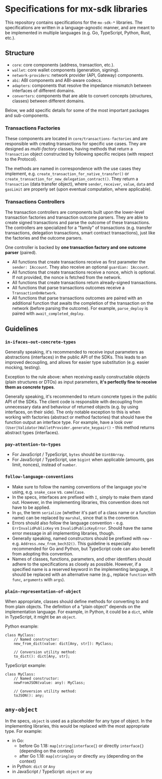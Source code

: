 # Specifications for mx-sdk libraries

This repository contains specifications for the `mx-sdk-*` libraries. The specifications are written in a language-agnostic manner, and are meant to be implemented in multiple languages (e.g. Go, TypeScript, Python, Rust, etc.).

## Structure

- `core`: core components (address, transaction, etc.).
- `wallet`: core wallet components (generation, signing).
- `network-providers`: network provider (API, Gateway) components.
- `abi`: ABI components and ABI-aware codecs.
- `adapters`: components that resolve the impedance mismatch between interfaces of different domains.
- `converters`: components that are able to convert concepts (structures, classes) between different domains.

Below, we add specific details for some of the most important packages and sub-components.

### Transactions Factories

These components are located in `core/transactions-factories` and are responsible with creating transactions for specific use cases. They are designed as _multi-factory_ classes, having methods that return a `Transaction` object constructed by following specific recipes (with respect to the Protocol).

The methods are named in correspondence with the use cases they implement, e.g. `create_transaction_for_native_transfer()` or `create_transaction_for_new_delegation_contract()`. They return a `Transaction` (data transfer object), where `sender`, `receiver`, `value`, `data` and `gasLimit` are properly set (upon eventual computation, where applicable).

### Transactions Controllers

The transaction controllers are components built upon the lower-level transaction factories and transaction outcome parsers. They are able to create signed transactions and parse the outcome of these transactions. The controllers are specialized for a "family" of transactions (e.g. transfer transactions, delegation transactions, smart contract transactions), just like the factories and the outcome parsers.

One controller is backed by **one transaction factory and one outcome parser** (paired).

- All functions that create transactions receive as first parameter the `sender: IAccount`. They also receive an optional `guardian: IAccount`.
- All functions that create transactions receive a nonce, which is optional. If not provided, the nonce is fetched from the network.
- All functions that create transactions return already-signed transactions.
- All functions that parse transactions outcomes receive a `TransactionOnNetwork`.
- All functions that parse transactions outcomes are paired with an additional function that awaits the completion of the transaction on the network (before parsing the outcome). For example, `parse_deploy` is paired with `await_completed_deploy`.

## Guidelines

### **`in-ifaces-out-concrete-types`**

Generally speaking, it's recommended to receive input parameters as abstractions (interfaces) in the public API of the SDKs. This leads to an improved decoupling, and allows for easier type substitution (e.g. easier mocking, testing).

Exception to the rule above: when receiving easily constructable objects (plain structures or DTOs) as input parameters, **it's perfectly fine to receive them as concrete types**.

Generally speaking, it's recommended to return concrete types in the public API of the SDKs. The client code is responsible with decoupling from unnecessary data and behaviour of returned objects (e.g. by using interfaces, on their side). The only notable exception to this is when working with factories (abstract or method factories) that should have the function output an interface type. For example, have a look over `(User|Validator)WalletProvider.generate_keypair()` - this method returns abstract types (interfaces).

### **`pay-attention-to-types`**

- For JavaScript / TypeScript, `bytes` should be `Uint8Array`.
- For JavaScript / TypeScript, use `bigint` when applicable (amounts, gas limit, nonces), instead of `number`.

### **`follow-language-conventions`**

- Make sure to follow the naming conventions of the language you're using, e.g. `snake_case` vs. `camelCase`.
- In the specs, interfaces are prefixed with `I`, simply to make them stand out. However, in the implementing libraries, this convention does not have to be applied.
- In `go`, the term `serialize` (whether it's part of a class name or a function name) can be replaced by `marshal`, since that is the convention.
- Errors should also follow the language convention - e.g. `ErrInvalidPublicKey` vs `InvalidPublicKeyError`. Should have the same error message in all implementing libraries, though.
- Generally speaking, named constructors should be prefixed with `new` - e.g. `Address.new_from_bech32()`. This guideline is especially recommended for Go and Python, but TypeScript code can also benefit from adopting this convention.
- Names of classes, functions, parameters, and other identifiers should adhere to the specifications as closely as possible. However, if a specified name is a reserved keyword in the implementing language, it should be replaced with an alternative name (e.g., replace `function` with `func`, `arguments` with `args`).

### **`plain-representation-of-object`**

When appropriate, classes should define methods for converting to and from plain objects. The definition of a "plain object" depends on the implementation language. For example, in Python, it could be a `dict`, while in TypeScript, it might be an `object`.

Python example:

```
class MyClass:
    // Named constructor:
    new_from_dict(value: dict[Any, str]): MyClass;

    // Conversion utility method:
    to_dict(): dict[Any, str];
```

TypeScript example:

```
class MyClass:
    // Named constructor:
    newFromJSON(value: any): MyClass;

    // Conversion utility method:
    toJSON(): any;
```

## **`any-object`**

In the specs, `object` is used as a placeholder for any type of object. In the implementing libraries, this would be replaced with the most appropriate type. For example:

- in Go:
  - before Go 1.18: `map[string]interface{}` or directly `interface{}` (depending on the context)
  - after Go 1.18: `map[string]any` or directly `any` (depending on the context)
- in Python: `dict` or `Any`
- in JavaScript / TypeScript: `object` or `any`
